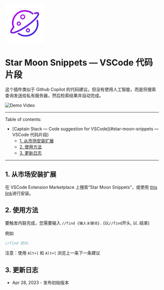 ![Captain Stack](./icon.png)

# Star Moon Snippets — VSCode 代码片段


这个插件类似于 Github Copilot 的代码建议。但没有使用人工智能，而是将搜索查询发送给私有服务器，然后检索结果并自动完成。

![Demo Video](./demo.gif)

---

Table of contents:

- [Captain Stack — Code suggestion for VSCode](#star-moon-snippets — VSCode 代码片段)
  - [1. 从市场安装扩展](#1-从市场安装扩展)
  - [2. 使用方法](#2-使用方法)
  - [3. 更新日志](#3-更新日志)

---

## 1. 从市场安装扩展

在 VSCode Extension Marketplace 上搜索“Star Moon Snippets”，或使用 [this link]()进行安装。
## 2. 使用方法

要触发内联完成，您需要输入 `//find {输入关键词}.` (以`//find`开头, 以`.`结束)

例如
```js
//find 防抖.
```

注意：使用 `Alt+]` 和 `Alt+[` 浏览上一条下一条建议

## 3. 更新日志

- Apr 28, 2023 - 发布初始版本
